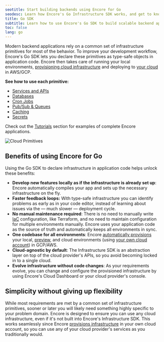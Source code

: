 ```yaml
---
seotitle: Start building backends using Encore for Go
seodesc: Learn how Encore's Go Infrastructure SDK works, and get to know the powerful features that help you build cloud backend applications easier than ever before.
title: Go SDK
subtitle: Learn how to use Encore's Go SDK to build scalable backend applications and distributed systems
toc: false
lang: go
---
```


Modern backend applications rely on a common set of infrastructure primitives for most of the behavior. To improve your development workflow, Encore's Go SDK lets you declare these primitives as type-safe objects in application code. Encore then takes care of running your local environments, [provisioning cloud infrastructure](/docs/deploy/infra) and deploying to [your cloud](/docs/deploy/own-cloud) in AWS/GCP.

**See how to use each primitive:**
- [Services and APIs](/docs/primitives/services-and-apis)
- [Databases](/docs/primitives/databases)
- [Cron Jobs](/docs/primitives/cron-jobs)
- [Pub/Sub & Queues](/docs/primitives/pubsub)
- [Caching](/docs/primitives/caching)
- [Secrets](/docs/primitives/secrets)

Check out the [Tutorials](/docs/tutorials) section for examples of complete Encore applications.

<img src="/assets/docs/primitives.png" title="Cloud Primitives" className="noshadow mx-auto d:w-1/2"/>

## Benefits of using Encore for Go

Using the Go SDK to declare infrastructure in application code helps unlock these benefits:

- **Develop new features locally as if the infrastructure is already set up**: Encore automatically compiles your app and sets up the necessary infrastructure on the fly.
- **Faster feedback loops:** With type-safe infrastructure you can identify problems as early as in your code editor, instead of learning about issues via the — much slower — deployment cycle.
- **No manual maintenance required**: There is no need to manually write [IaC](/resources/infrastructure-as-code) configuration, like Terraform, and no need to maintain configuration for multiple environments manually. Encore uses your application code as the source of truth and automatically keeps all environments in sync.
- **One codebase for all environments**: Encore [automatically provisions](/docs/deploy/infra) your local, [preview](/docs/deploy/preview-environments), and cloud environments (using [your own cloud account](/docs/deploy/own-cloud)) in GCP/AWS.
- **Cloud-agnostic by default**: The Infrastructure SDK is an abstraction layer on top of the cloud provider's APIs, so you avoid becoming locked in to a single cloud.
- **Evolve infrastructure without code changes**: As your requirements evolve, you can change and configure the provisioned infrastructure by using Encore's Cloud Dashboard or your cloud provider's console.

## Simplicity without giving up flexibility

While most requirements are met by a common set of infrastructure primitives, sooner or later you will likely need something highly specific to your problem domain. Encore is designed to ensure you can use any cloud infrastructure, even if it's not built into Encore's Infrastructure SDK. This works seamlessly since Encore [provisions infrastructure](/docs/deploy/infra) in your own cloud account, so you can use any of your cloud provider's services as you traditionally would.
